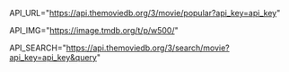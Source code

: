 API_URL="https://api.themoviedb.org/3/movie/popular?api_key=api_key"

API_IMG="https://image.tmdb.org/t/p/w500/"

API_SEARCH="https://api.themoviedb.org/3/search/movie?api_key=api_key&query"